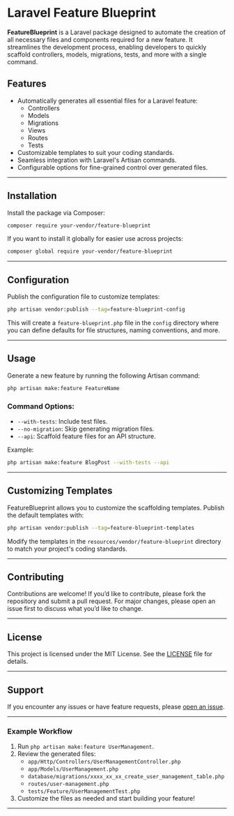 # Laravel Feature Blueprint  

**FeatureBlueprint** is a Laravel package designed to automate the creation of all necessary files and components required for a new feature. It streamlines the development process, enabling developers to quickly scaffold controllers, models, migrations, tests, and more with a single command.  

## Features  
- Automatically generates all essential files for a Laravel feature:
  - Controllers
  - Models
  - Migrations
  - Views
  - Routes
  - Tests
- Customizable templates to suit your coding standards.
- Seamless integration with Laravel's Artisan commands.
- Configurable options for fine-grained control over generated files.

---

## Installation  

Install the package via Composer:  

```bash
composer require your-vendor/feature-blueprint
```

If you want to install it globally for easier use across projects:  

```bash
composer global require your-vendor/feature-blueprint
```

---

## Configuration  

Publish the configuration file to customize templates:  

```bash
php artisan vendor:publish --tag=feature-blueprint-config
```

This will create a `feature-blueprint.php` file in the `config` directory where you can define defaults for file structures, naming conventions, and more.

---

## Usage  

Generate a new feature by running the following Artisan command:  

```bash
php artisan make:feature FeatureName
```

### Command Options:  
- `--with-tests`: Include test files.  
- `--no-migration`: Skip generating migration files.  
- `--api`: Scaffold feature files for an API structure.  

Example:  
```bash
php artisan make:feature BlogPost --with-tests --api
```

---

## Customizing Templates  

FeatureBlueprint allows you to customize the scaffolding templates. Publish the default templates with:  

```bash
php artisan vendor:publish --tag=feature-blueprint-templates
```

Modify the templates in the `resources/vendor/feature-blueprint` directory to match your project's coding standards.  

---

## Contributing  

Contributions are welcome! If you’d like to contribute, please fork the repository and submit a pull request. For major changes, please open an issue first to discuss what you’d like to change.  

---

## License  

This project is licensed under the MIT License. See the [LICENSE](LICENSE) file for details.

---

## Support  

If you encounter any issues or have feature requests, please [open an issue](https://github.com/your-vendor/feature-blueprint/issues).  

---

### Example Workflow  

1. Run `php artisan make:feature UserManagement`.  
2. Review the generated files:
   - `app/Http/Controllers/UserManagementController.php`
   - `app/Models/UserManagement.php`
   - `database/migrations/xxxx_xx_xx_create_user_management_table.php`
   - `routes/user-management.php`
   - `tests/Feature/UserManagementTest.php`  
3. Customize the files as needed and start building your feature!  

--- 
